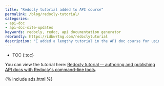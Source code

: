 ```yaml
---
title: "Redocly tutorial added to API course"
permalink: /blog/redocly-tutorial/
categories:
- api-doc
- api-doc-site-updates
keywords: redocly, redoc, api documentation generator
rebrandly: https://idbwrtng.com/redoclytutorial
description: "I added a lengthy tutorial in the API doc course for using Redocly. <a href='https://redoc.ly/'>Redocly</a> provides a variety of tools for working with API docs. Using Redocly's command-line tools, you can split the OpenAPI definition into many sub-files, and then later bundle up the discrete files into a single file during the publishing stage. You can generate your docs into one of the most attractive outputs available for REST API docs, including integration with conceptual topics as well. Redocly also offers more robust developer portals and SaaS offerings that cover the full authoring and publishing lifecycle."
---
```


* TOC
{:toc}

You can view the tutorial here: [Redocly tutorial -- authoring and publishing API docs with Redocly's command-line tools](/learnapidoc/pubapis_redocly.html).

{% include ads.html %}
